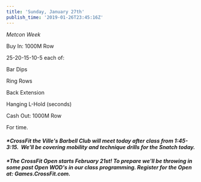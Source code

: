 ```yaml
---
title: 'Sunday, January 27th'
publish_time: '2019-01-26T23:45:16Z'
---
```


*Metcon Week*

Buy In: 1000M Row

25-20-15-10-5 each of:

Bar Dips

Ring Rows

Back Extension

Hanging L-Hold (seconds)

Cash Out: 1000M Row

For time.

#### ***\*CrossFit the Ville's Barbell Club will meet today after class from 1:45-3:15.  We'll be covering mobility and technique drills for the Snatch today.***

#### ***\*The CrossFit Open starts February 21st! To prepare we'll be throwing in some past Open WOD's in our class programming. Register for the Open at: Games.CrossFit.com.***
